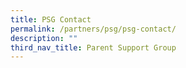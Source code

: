 ```yaml
---
title: PSG Contact
permalink: /partners/psg/psg-contact/
description: ""
third_nav_title: Parent Support Group
---
```

